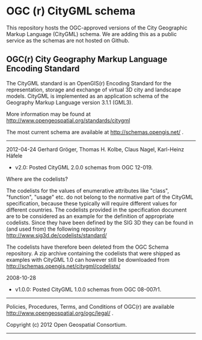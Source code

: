 OGC (r) CityGML schema 
======================
This repository hosts the OGC-approved versions of the City Geographic Markup Language (CityGML) schema. 
We are adding this as a public service as the schemas are not hosted on Github.


OGC(r) City Geography Markup Language Encoding Standard
-------------------------------------------------------------------

The CityGML standard is an OpenGIS(r) Encoding Standard for the
representation, storage and exchange of virtual 3D city and landscape
models. CityGML is implemented as an application schema of the Geography
Markup Language version 3.1.1 (GML3). 

More information may be found at
 http://www.opengeospatial.org/standards/citygml

The most current schema are available at http://schemas.opengis.net/ .

-----------------------------------------------------------------------

2012-04-24  Gerhard Gröger, Thomas H. Kolbe, Claus Nagel,
            Karl-Heinz Häfele
  * v2.0: Posted CityGML 2.0.0 schemas from OGC 12-019.

Where are the codelists?

The codelists for the values of enumerative attributes like "class", 
"function", "usage" etc. do not belong to the normative part of the 
CityGML specification, because these typically will require different
values for different countries. The codelists provided in the 
specification document are to be considered as an example for the 
definition of appropriate codelists. Since they have been defined by 
the SIG 3D they can be found in (and used from) the following 
repository
  http://www.sig3d.de/codelists/standard/
  
The codelists have therefore been deleted from the OGC Schema
repository. A zip archive containing the codelists that were shipped 
as examples with CityGML 1.0 can however still be downloaded from
  http://schemas.opengis.net/citygml/codelists/


2008-10-28
  * v1.0.0: Posted CityGML 1.0.0 schemas from OGC 08-007r1.


-----------------------------------------------------------------------

Policies, Procedures, Terms, and Conditions of OGC(r) are available
  http://www.opengeospatial.org/ogc/legal/ .

Copyright (c) 2012 Open Geospatial Consortium.

-----------------------------------------------------------------------


